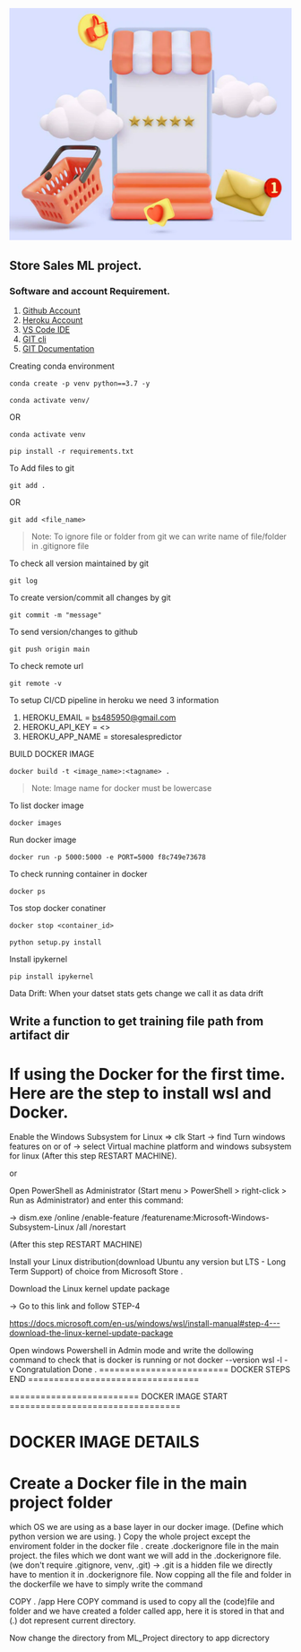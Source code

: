 ![](store_sales.png)

## Store Sales ML project.

### Software and account Requirement.

1. [Github Account](https://github.com)
2. [Heroku Account](https://dashboard.heroku.com/login)
3. [VS Code IDE](https://code.visualstudio.com/download)
4. [GIT cli](https://git-scm.com/downloads)
5. [GIT Documentation](https://git-scm.com/docs/gittutorial)


Creating conda environment
```
conda create -p venv python==3.7 -y
```
```
conda activate venv/
```
OR 
```
conda activate venv
```

```
pip install -r requirements.txt
```

To Add files to git
```
git add .
```

OR
```
git add <file_name>
```

> Note: To ignore file or folder from git we can write name of file/folder in .gitignore file


To check all version maintained by git
```
git log
```

To create version/commit all changes by git
```
git commit -m "message"
```

To send version/changes to github
```
git push origin main
```

To check remote url 
```
git remote -v
```

To setup CI/CD pipeline in heroku we need 3 information
1. HEROKU_EMAIL = bs485950@gmail.com
2. HEROKU_API_KEY = <>
3. HEROKU_APP_NAME = storesalespredictor

BUILD DOCKER IMAGE
```
docker build -t <image_name>:<tagname> .
```
> Note: Image name for docker must be lowercase


To list docker image
```
docker images
```

Run docker image
```
docker run -p 5000:5000 -e PORT=5000 f8c749e73678
```

To check running container in docker
```
docker ps
```

Tos stop docker conatiner
```
docker stop <container_id>
```



```
python setup.py install
```


Install ipykernel

```
pip install ipykernel
```


Data Drift:
When your datset stats gets change we call it as data drift



## Write a function to get training file path from artifact dir




# If using the Docker for the first time. Here are the step to install wsl and Docker.
Enable the Windows Subsystem for Linux
=> clk Start -> find Turn windows features on or of -> select Virtual machine platform and windows subsystem for linux (After this step RESTART MACHINE).

or

Open PowerShell as Administrator (Start menu > PowerShell > right-click > Run as Administrator) and enter this command:

-> dism.exe /online /enable-feature /featurename:Microsoft-Windows-Subsystem-Linux /all /norestart

(After this step RESTART MACHINE)

Install your Linux distribution(download Ubuntu any version but LTS - Long Term Support) of choice from Microsoft Store .

Download the Linux kernel update package

-> Go to this link and follow STEP-4

https://docs.microsoft.com/en-us/windows/wsl/install-manual#step-4---download-the-linux-kernel-update-package

Open windows Powershell in Admin mode and write the dollowing command to check that is docker is running or not
 docker --version
wsl -l -v
Congratulation Done .
========================= DOCKER STEPS END =================================

========================= DOCKER IMAGE START =================================

# DOCKER IMAGE DETAILS

# Create a Docker file in the main project folder

which OS we are using as a base layer in our docker image. (Define which python version we are using. )
Copy the whole project except the enviroment folder in the docker file .
create .dockerignore file in the main project.
the files which we dont want we will add in the .dockerignore file.(we don't require .gitignore, venv, .git) -> .git is a hidden file we directly have to mention it in .dockerignore file.
Now copping all the file and folder in the dockerfile we have to simply write the command

COPY . /app
Here COPY command is used to copy all the (code)file and folder and we have created a folder called app, here it is stored in that and (.) dot represent current directory.

Now change the directory from ML_Project directory to app dicrectory